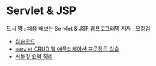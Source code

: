 # Servlet & JSP

도서 명 : 처음 해보는 Servlet & JSP 웹프로그래밍
저자 : 오정임

- [실습코드](./실습코드/src/main)
- [servlet CRUD 웹 애플리케이션 프로젝트 실습](./실습코드/devEx/src/main)
- [서블릿 요약 정리](/.서블릿_정리)
